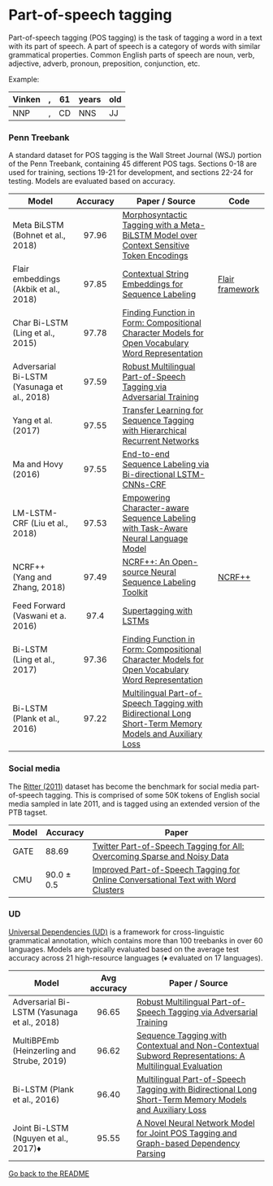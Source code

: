 # Part-of-speech tagging

Part-of-speech tagging (POS tagging) is the task of tagging a word in a text with its part of speech.
A part of speech is a category of words with similar grammatical properties. Common English
parts of speech are noun, verb, adjective, adverb, pronoun, preposition, conjunction, etc.

Example: 

| Vinken | , | 61 | years | old |
| --- | ---| --- | --- | --- |
| NNP | , | CD | NNS | JJ |

### Penn Treebank

A standard dataset for POS tagging is the Wall Street Journal (WSJ) portion of the Penn Treebank, containing 45 
different POS tags. Sections 0-18 are used for training, sections 19-21 for development, and sections 
22-24 for testing. Models are evaluated based on accuracy.

| Model           | Accuracy  |  Paper / Source | Code |
| ------------- | :-----:| --- | --- |
| Meta BiLSTM (Bohnet et al., 2018) | 97.96 | [Morphosyntactic Tagging with a Meta-BiLSTM Model over Context Sensitive Token Encodings](https://arxiv.org/abs/1805.08237) | |
| Flair embeddings (Akbik et al., 2018) | 97.85 | [Contextual String Embeddings for Sequence Labeling](http://aclweb.org/anthology/C18-1139) | [Flair framework](https://github.com/zalandoresearch/flair) |
| Char Bi-LSTM (Ling et al., 2015) | 97.78 | [Finding Function in Form: Compositional Character Models for Open Vocabulary Word Representation](https://www.aclweb.org/anthology/D/D15/D15-1176.pdf) | |
| Adversarial Bi-LSTM (Yasunaga et al., 2018) | 97.59 | [Robust Multilingual Part-of-Speech Tagging via Adversarial Training](https://arxiv.org/abs/1711.04903) | |
| Yang et al. (2017) | 97.55 | [Transfer Learning for Sequence Tagging with Hierarchical Recurrent Networks](https://arxiv.org/abs/1703.06345) | |
| Ma and Hovy (2016) | 97.55 | [End-to-end Sequence Labeling via Bi-directional LSTM-CNNs-CRF](https://arxiv.org/abs/1603.01354) | |
| LM-LSTM-CRF (Liu et al., 2018)| 97.53 | [Empowering Character-aware Sequence Labeling with Task-Aware Neural Language Model](https://arxiv.org/pdf/1709.04109.pdf) | |
| NCRF++ (Yang and Zhang, 2018)| 97.49 | [NCRF++: An Open-source Neural Sequence Labeling Toolkit](http://www.aclweb.org/anthology/P18-4013) | [NCRF++](https://github.com/jiesutd/NCRFpp) |
| Feed Forward (Vaswani et a. 2016) | 97.4 | [Supertagging with LSTMs](https://aclweb.org/anthology/N/N16/N16-1027.pdf) | |
| Bi-LSTM (Ling et al., 2017) | 97.36 | [Finding Function in Form: Compositional Character Models for Open Vocabulary Word Representation](https://www.aclweb.org/anthology/D/D15/D15-1176.pdf) | | 
| Bi-LSTM (Plank et al., 2016) | 97.22 | [Multilingual Part-of-Speech Tagging with Bidirectional Long Short-Term Memory Models and Auxiliary Loss](https://arxiv.org/abs/1604.05529) | |


### Social media

The [Ritter (2011)](https://aclanthology.coli.uni-saarland.de/papers/D11-1141/d11-1141) dataset has become the benchmark for social media part-of-speech tagging. This is comprised of  some 50K tokens of English social media sampled in late 2011, and is tagged using an extended version of the PTB tagset.

| Model | Accuracy | Paper |
| --- | --- | ---|
| GATE  | 88.69 | [Twitter Part-of-Speech Tagging for All: Overcoming Sparse and Noisy Data](https://aclanthology.coli.uni-saarland.de/papers/R13-1026/r13-1026) | 
| CMU | 90.0 ± 0.5 | [Improved Part-of-Speech Tagging for Online Conversational Text with Word Clusters](http://www.cs.cmu.edu/~ark/TweetNLP/owoputi+etal.naacl13.pdf) | 


### UD

[Universal Dependencies (UD)](http://universaldependencies.org/) is a framework for 
cross-linguistic grammatical annotation, which contains more than 100 treebanks in over 60 languages.
Models are typically evaluated based on the average test accuracy across 21 high-resource languages (♦ evaluated on 17 languages).

| Model           | Avg accuracy  |  Paper / Source |
| ------------- | :-----:| --- |
| Adversarial Bi-LSTM (Yasunaga et al., 2018) | 96.65 | [Robust Multilingual Part-of-Speech Tagging via Adversarial Training](https://arxiv.org/abs/1711.04903) | 
| MultiBPEmb (Heinzerling and Strube, 2019) | 96.62 | [Sequence Tagging with Contextual and Non-Contextual Subword Representations: A Multilingual Evaluation](https://arxiv.org/abs/1906.01569) |
| Bi-LSTM (Plank et al., 2016) | 96.40 | [Multilingual Part-of-Speech Tagging with Bidirectional Long Short-Term Memory Models and Auxiliary Loss](https://arxiv.org/abs/1604.05529) |
| Joint Bi-LSTM (Nguyen et al., 2017)♦ | 95.55 | [A Novel Neural Network Model for Joint POS Tagging and Graph-based Dependency Parsing](https://arxiv.org/abs/1705.05952) |

[Go back to the README](../README.md)
